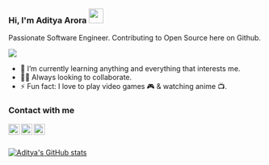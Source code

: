 ### Hi, I'm Aditya Arora <img src="https://github.com/TheDudeThatCode/TheDudeThatCode/blob/master/Assets/Hi.gif" width="29">

Passionate Software Engineer.
Contributing to Open Source here on Github.


![](https://komarev.com/ghpvc/?username=AdiAr11&color=blue)

- 🌱 I’m currently learning anything and everything that interests me.
- 👨‍💻 Always looking to collaborate.
- ⚡ Fun fact: I love to play video games 🎮 & watching anime 📺.
<!--- 📫 You can reach me at: [Linkedin](https://www.linkedin.com/in/aditya-arora-a72b4b1a9/)  |  [Twitter](https://twitter.com/_AdiAr)  |  [Instagram](https://www.instagram.com/_adi_arora/) --->

### Contact with me

[<img align="left" alt="AdityaArora | Twitter" width="22px" src="https://cdn.worldvectorlogo.com/logos/linkedin-icon.svg" />](https://www.linkedin.com/in/aditya-arora-a72b4b1a9/)
[<img align="left" alt="AdityaArora | Twitter" width="22px" src="https://cdn.worldvectorlogo.com/logos/twitter-6.svg" />](https://twitter.com/_AdiAr)
[<img align="left" alt="AdityaArora | Instagram" width="22px" src="https://upload.wikimedia.org/wikipedia/commons/thumb/a/a5/Instagram_icon.png/1200px-Instagram_icon.png?20200512141346" />](https://www.instagram.com/_adi_arora/)

<br />
<br />

[![Aditya's GitHub stats](https://github-readme-stats.vercel.app/api?username=AdiAr11&show_icons=true&theme=vision-friendly-dark)](https://github.com/AdiAr11)
